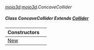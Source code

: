 _[mojo3d](../../modules/mojo3d/mojo3d-module.md):[mojo3d](../../modules/mojo3d/mojo3d-module.md).ConcaveCollider_
##### Class ConcaveCollider Extends [Collider](../../modules/mojo3d/mojo3d-collider.md)

| Constructors | |
|:---|:---|
| [New](mojo3d-concavecollider-new.md) |  |
